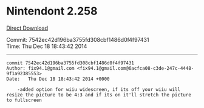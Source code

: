# Nintendont 2.258
[Direct Download](./Nintendont.zip)

Commit: 7542ec42d196ba3755fd308cbf1486d0f4f97431  
Time: Thu Dec 18 18:43:42 2014   

-----

```
commit 7542ec42d196ba3755fd308cbf1486d0f4f97431
Author: fix94.1@gmail.com <fix94.1@gmail.com@6acfca08-c3de-247c-4448-9f1a92385553>
Date:   Thu Dec 18 18:43:42 2014 +0000

    -added option for wiiu widescreen, if its off your wiiu will resize the picture to be 4:3 and if its on it'll stretch the picture to fullscreen
```
